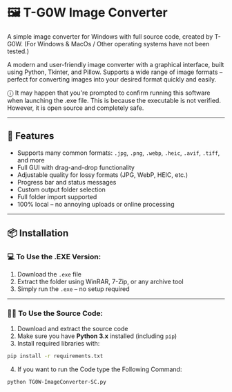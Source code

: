 # 🖼️ T-G0W Image Converter
A simple image converter for Windows with full source code, created by T-G0W. (For Windows & MacOs / Other operating systems have not been tested.)

A modern and user-friendly image converter with a graphical interface, built using Python, Tkinter, and Pillow. Supports a wide range of image formats – perfect for converting images into your desired format quickly and easily.

ⓘ It may happen that you're prompted to confirm running this software when launching the .exe file. This is because the executable is not verified. However, it is open source and completely safe.

---

## 🔧 Features

- Supports many common formats: `.jpg`, `.png`, `.webp`, `.heic`, `.avif`, `.tiff`, and more
- Full GUI with drag-and-drop functionality
- Adjustable quality for lossy formats (JPG, WebP, HEIC, etc.)
- Progress bar and status messages
- Custom output folder selection
- Full folder import supported
- 100% local – no annoying uploads or online processing

---

## 📦 Installation

### 💻 To Use the .EXE Version:

1. Download the `.exe` file
2. Extract the folder using WinRAR, 7-Zip, or any archive tool
3. Simply run the `.exe` – no setup required

---

### 🧑‍💻 To Use the Source Code:

1. Download and extract the source code
2. Make sure you have **Python 3.x** installed (including `pip`)
3. Install required libraries with:
```bash
pip install -r requirements.txt
```

4. If you want to run the Code type the Following Command:
```bash
python TG0W-ImageConverter-SC.py
```
